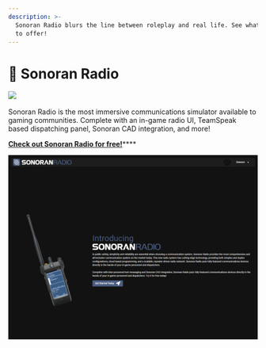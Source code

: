 ```yaml
---
description: >-
  Sonoran Radio blurs the line between roleplay and real life. See what we have
  to offer!
---
```


# 📡 Sonoran Radio

![](<../.gitbook/assets/SonoranRadio Logo\_Full (1).png>)

Sonoran Radio is the most immersive communications simulator available to gaming communities. Complete with an in-game radio UI, TeamSpeak based dispatching panel, Sonoran CAD integration, and more!

[**Check out Sonoran Radio for free!**](https://info.sonoranradio.com/en/why-choose-sonoran-radio)****

![](<../.gitbook/assets/image (287) (1).png>)
